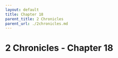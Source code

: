 ```yaml
---
layout: default
title: Chapter 18
parent_title: 2 Chronicles
parent_url: ./2chronicles.md
---
```


# 2 Chronicles - Chapter 18
